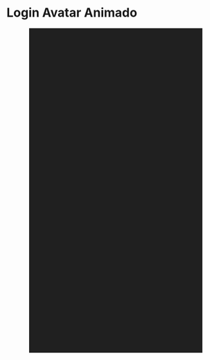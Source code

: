 # Login Avatar Animado

<p align="center">
    <img src="src/img/demonstracao.gif" width="400" height="750" />
</p>